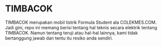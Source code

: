 # TIMBACOK
TIMBACOK merupakan mobil listrik Formula Student ala COLEKMES.COM. Jadi gini, repo ini memang berisi tentang hal teknis secara elektrik tentang TIMBACOK. Namun tentang teruji atau hal-hal lainnya, kami tidak bertanggung jawab dan tentu itu resiko anda sendiri.

#
<!--stackedit_data:
eyJoaXN0b3J5IjpbMzI4NzI4NTUwXX0=
-->